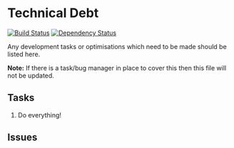 # Technical Debt

[![Build Status](https://travis-ci.org/foxleigh81/alex-foxleigh-portfolio.svg?branch=master)](https://travis-ci.org/foxleigh81/alex-foxleigh-portfolio)
[![Dependency Status](https://gemnasium.com/foxleigh81/alex-foxleigh-portfolio.svg)](https://gemnasium.com/foxleigh81/alex-foxleigh-portfolio)

Any development tasks or optimisations which need to be made should be listed here.

**Note:** If there is a task/bug manager in place to cover this then this file will not be updated.

## Tasks

1. Do everything!

## Issues
